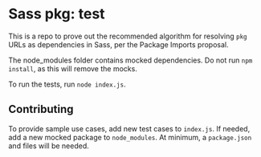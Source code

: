# Sass pkg: test

This is a repo to prove out the recommended algorithm for resolving `pkg` URLs as dependencies in Sass, per the Package Imports proposal.

The node_modules folder contains mocked dependencies. Do not run `npm install`, as this will remove the mocks.

To run the tests, run `node index.js`.

## Contributing

To provide sample use cases, add new test cases to `index.js`. If needed, add a new mocked package to `node_modules`. At minimum, a `package.json` and files will be needed.
